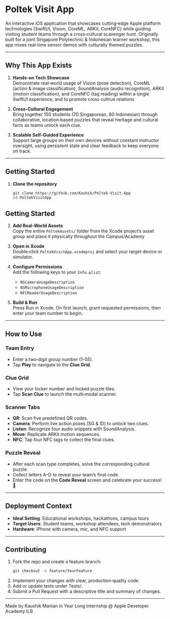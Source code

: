 # Poltek Visit App

An interactive iOS application that showcases cutting‑edge Apple platform technologies (SwiftUI, Vision, CoreML, ARKit, CoreNFC) while guiding visiting student teams through a cross‑cultural scavenger hunt. Originally built for a joint Singapore Polytechnic & Indonesian learner workshop, this app mixes real‑time sensor demos with culturally themed puzzles.

---

## Why This App Exists

1. **Hands‑on Tech Showcase**  
   Demonstrate real‑world usage of Vision (pose detection), CoreML (action & image classification), SoundAnalysis (audio recognition), ARKit (motion classification), and CoreNFC (tag reading) within a single SwiftUI experience, and to promote cross cultrue relations

2. **Cross‑Cultural Engagement**  
   Bring together 150 students (70 Singaporean, 80 Indonesian) through collaborative, location‑based puzzles that reveal heritage and cultural facts as teams unlock each clue.

3. **Scalable Self‑Guided Experience**  
   Support large groups on their own devices without constant instructor oversight, using persistent state and clear feedback to keep everyone on track.

---

## Getting Started

1. **Clone the repository**
   ```bash
   git clone https://github.com/Kauhik/Poltek-Visit-App
   cd PoltekVisitApp


## Getting Started

2. **Add Real‑World Assets**  
   Copy the entire `PoltekAssets/` folder from the Xcode project’s asset group and place it physically throughout the Campus/Academy

3. **Open in Xcode**  
   Double‑click `PoltekVisitApp.xcodeproj` and select your target device or simulator.

4. **Configure Permissions**  
   Add the following keys to your `Info.plist`:
   - `NSCameraUsageDescription`
   - `NSMicrophoneUsageDescription`
   - `NFCReaderUsageDescription`

5. **Build & Run**  
   Press Run in Xcode. On first launch, grant requested permissions, then enter your team number to begin.

---

## How to Use

### Team Entry

- Enter a two‑digit group number (1–55).
- Tap **Play** to navigate to the **Clue Grid**.

### Clue Grid

- View your locker number and locked puzzle tiles.
- Tap **Scan Clue** to launch the multi‑modal scanner.

### Scanner Tabs

- **QR**: Scan five predefined QR codes.
- **Camera**: Perform live action poses (SG & ID) to unlock two clues.
- **Listen**: Recognize four audio snippets with SoundAnalysis.
- **Move**: Replicate ARKit motion sequences.
- **NFC**: Tap four NFC tags to collect the final clues.

### Puzzle Reveal

- After each scan type completes, solve the corresponding cultural puzzle.
- Collect letters A–D to reveal your team’s final code.
- Enter the code on the **Code Reveal** screen and celebrate your success! 🎉

---

## Deployment Context

- **Ideal Setting**: Educational workshops, hackathons, campus tours  
- **Target Users**: Student teams, workshop attendees, tech demonstrators  
- **Hardware**: iPhone with camera, mic, and NFC support

---

## Contributing

1. Fork the repo and create a feature branch:
   ```bash
   git checkout -b feature/YourFeature
2. Implement your changes with clear, production‑quality code.
3. Add or update tests under Tests/.
4. Submit a Pull Request with a descriptive title and summary of changes.
---
Made by Kaushik Manian in Year Long Internship @ Apple Developer Academy ILB
